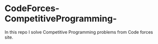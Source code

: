# CodeForces-CompetitiveProgramming-
In this repo I solve Competitive Programming problems from Code forces site.

